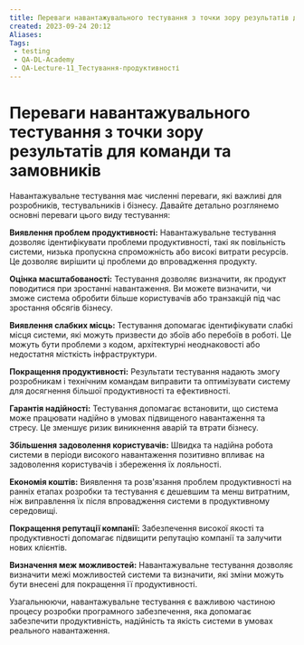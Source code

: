 ```yaml
---
title: Переваги навантажувального тестування з точки зору результатів для команди та замовників
created: 2023-09-24 20:12
Aliases:
Tags: 
 - testing
 - QA-DL-Academy
 - QA-Lecture-11_Тестування-продуктивності
---
```


# Переваги навантажувального тестування з точки зору результатів для команди та замовників

Навантажувальне тестування має численні переваги, які важливі для розробників, тестувальників і бізнесу. Давайте детально розглянемо основні переваги цього виду тестування:

**Виявлення проблем продуктивності:** Навантажувальне тестування дозволяє ідентифікувати проблеми продуктивності, такі як повільність системи, низька пропускна спроможність або високі витрати ресурсів. Це дозволяє вирішити ці проблеми до впровадження продукту.

**Оцінка масштабованості:** Тестування дозволяє визначити, як продукт поводитися при зростанні навантаження. Ви можете визначити, чи зможе система обробити більше користувачів або транзакцій під час зростання обсягів бізнесу.

**Виявлення слабких місць:** Тестування допомагає ідентифікувати слабкі місця системи, які можуть призвести до збоїв або перебоїв в роботі. Це можуть бути проблеми з кодом, архітектурні неоднаковості або недостатня місткість інфраструктури.

**Покращення продуктивності:** Результати тестування надають змогу розробникам і технічним командам виправити та оптимізувати систему для досягнення більшої продуктивності та ефективності.

**Гарантія надійності:** Тестування допомагає встановити, що система може працювати надійно в умовах підвищеного навантаження та стресу. Це зменшує ризик виникнення аварій та втрати бізнесу.

**Збільшення задоволення користувачів:** Швидка та надійна робота системи в періоди високого навантаження позитивно впливає на задоволення користувачів і збереження їх лояльності.

**Економія коштів:** Виявлення та розв'язання проблем продуктивності на ранніх етапах розробки та тестування є дешевшим та менш витратним, ніж виправлення їх після впровадження системи в продуктивному середовищі.

**Покращення репутації компанії:** Забезпечення високої якості та продуктивності допомагає підвищити репутацію компанії та залучити нових клієнтів.

**Визначення меж можливостей:** Навантажувальне тестування дозволяє визначити межі можливостей системи та визначити, які зміни можуть бути внесені для покращення її продуктивності.

Узагальнюючи, навантажувальне тестування є важливою частиною процесу розробки програмного забезпечення, яка допомагає забезпечити продуктивність, надійність та якість системи в умовах реального навантаження.
